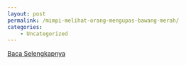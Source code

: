 ```yaml
---
layout: post
permalink: /mimpi-melihat-orang-mengupas-bawang-merah/
categories:
    - Uncategorized
---
```


[Baca Selengkapnya](/05)